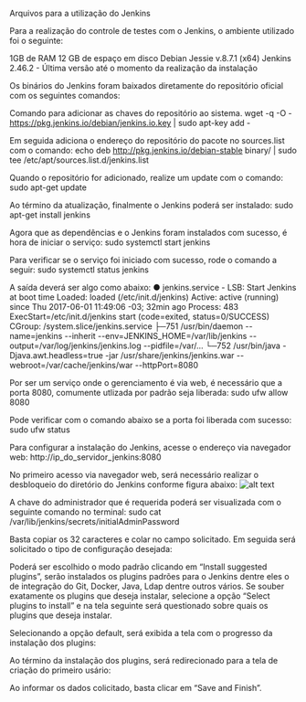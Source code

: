 Arquivos para a utilização do Jenkins

Para a realização do controle de testes com o Jenkins, o ambiente utilizado foi o seguinte:

1GB de RAM
12 GB de espaço em disco
Debian Jessie v.8.7.1 (x64)
Jenkins 2.46.2 - Última versão até o momento da realização da instalação

Os binários do Jenkins foram baixados diretamente do repositório oficial com os seguintes comandos:

Comando para adicionar as chaves do repositório ao sistema.
	wget -q -O - https://pkg.jenkins.io/debian/jenkins.io.key | sudo apt-key add -

Em seguida adiciona o endereço do repositório do pacote no sources.list com  o comando:
	echo deb http://pkg.jenkins.io/debian-stable binary/ | sudo tee /etc/apt/sources.list.d/jenkins.list

Quando o repositório for adicionado, realize um update com o comando:
	sudo apt-get update
  
Ao término da atualização, finalmente o Jenkins poderá ser instalado:
 	sudo apt-get install jenkins
  
Agora que as dependências e o Jenkins foram instalados com sucesso, é hora de iniciar o serviço:
	sudo systemctl start jenkins
  
Para verificar se o serviço foi iniciado com sucesso, rode o comando a seguir:
	sudo systemctl status jenkins
 
A saída deverá ser algo como abaixo:
  	● jenkins.service - LSB: Start Jenkins at boot time
  	   Loaded: loaded (/etc/init.d/jenkins)
	   Active: active (running) since Thu 2017-06-01 11:49:06 -03; 32min ago
	   Process: 483 ExecStart=/etc/init.d/jenkins start (code=exited, status=0/SUCCESS)
   	  CGroup: /system.slice/jenkins.service
            ├─751 /usr/bin/daemon --name=jenkins --inherit --env=JENKINS_HOME=/var/lib/jenkins --output=/var/log/jenkins/jenkins.log --pidfile=/var/...
            └─752 /usr/bin/java -Djava.awt.headless=true -jar /usr/share/jenkins/jenkins.war --webroot=/var/cache/jenkins/war --httpPort=8080
           
Por ser um serviço onde o gerenciamento é via web, é necessário que a porta 8080, comumente utlizada por padrão seja liberada:
	sudo ufw allow 8080

Pode verificar com o comando abaixo se a porta foi liberada com sucesso:
	sudo ufw status

Para configurar a instalação do Jenkins, acesse o endereço via navegador web:
	http://ip_do_servidor_jenkins:8080
  
No primeiro acesso via navegador web, será necessário realizar o desbloqueio do diretório do Jenkins conforme figura abaixo:
![alt text](https://assets.digitalocean.com/articles/jenkins-install-ubuntu-1604/unlock-jenkins.png)
	
A chave do administrador que é requerida poderá ser visualizada com o seguinte comando no terminal:
	sudo cat /var/lib/jenkins/secrets/initialAdminPassword

Basta copiar os 32 caracteres e colar no campo solicitado.
Em seguida será solicitado o tipo de configuração desejada:


Poderá ser escolhido o modo padrão clicando em “Install suggested plugins”, serão instalados os plugins padrões para o Jenkins dentre eles o de integração do Git, Docker, Java, Ldap dentre outros vários. Se souber exatamente os plugins que deseja instalar, selecione a opção “Select plugins to install” e na tela seguinte será questionado sobre quais os plugins que deseja instalar.

Selecionando a opção default, será exibida a tela com o progresso da instalação dos plugins:


Ao término da instalação dos plugins, será redirecionado para a tela de criação do primeiro usário:



Ao informar os dados colicitado, basta clicar em “Save and Finish”.


